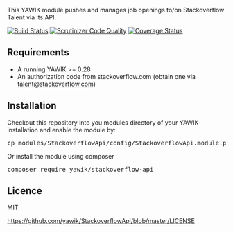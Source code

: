 This YAWIK module pushes and manages job openings to/on Stackoverflow Talent via its API.

[![Build Status](https://travis-ci.org/yawik/StackoverflowApi.svg?branch=master)](https://travis-ci.org/yawik/StackoverflowApi)
[![Scrutinizer Code Quality](https://scrutinizer-ci.com/g/yawik/StackoverflowApi/badges/quality-score.png?b=master)](https://scrutinizer-ci.com/g/yawik/StackoverflowApi/?branch=master)
[![Coverage Status](https://coveralls.io/repos/github/yawik/StackoverflowApi/badge.svg?branch=master)](https://coveralls.io/github/yawik/StackoverflowApi?branch=master)

Requirements
------------

- A running YAWIK >= 0.28
- An authorization code from stackoverflow.com
  (obtain one via talent@stackoverflow.com)

Installation
------------

Checkout this repository into you modules directory of your YAWIK installation and enable the module by:

<pre>
cp modules/StackoverflowApi/config/StackoverflowApi.module.php.dist config/autoload/StackoverflowApi.module.php
</pre>

Or install the module using composer

<pre>
composer require yawik/stackoverflow-api
</pre>

Licence 
-------

MIT

https://github.com/yawik/StackoverflowApi/blob/master/LICENSE
